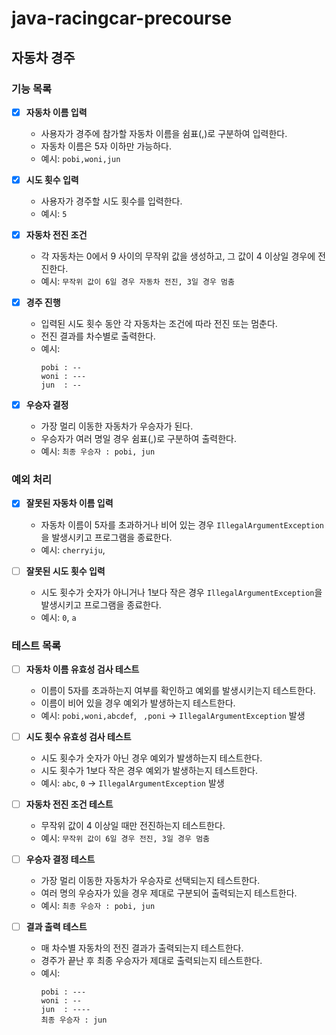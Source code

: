 # java-racingcar-precourse

## 자동차 경주

### 기능 목록

- [x] **자동차 이름 입력**
    - 사용자가 경주에 참가할 자동차 이름을 쉼표(,)로 구분하여 입력한다.
    - 자동차 이름은 5자 이하만 가능하다.
    - 예시: `pobi,woni,jun`

- [x] **시도 횟수 입력**
    - 사용자가 경주할 시도 횟수를 입력한다.
    - 예시: `5`

- [x] **자동차 전진 조건**
    - 각 자동차는 0에서 9 사이의 무작위 값을 생성하고, 그 값이 4 이상일 경우에 전진한다.
    - 예시: `무작위 값이 6일 경우 자동차 전진, 3일 경우 멈춤`

- [x] **경주 진행**
    - 입력된 시도 횟수 동안 각 자동차는 조건에 따라 전진 또는 멈춘다.
    - 전진 결과를 차수별로 출력한다.
    - 예시:
        ```
        pobi : --
        woni : ---
        jun  : --
        ```

- [x] **우승자 결정**
    - 가장 멀리 이동한 자동차가 우승자가 된다.
    - 우승자가 여러 명일 경우 쉼표(,)로 구분하여 출력한다.
    - 예시: `최종 우승자 : pobi, jun`

### 예외 처리

- [x] **잘못된 자동차 이름 입력**
    - 자동차 이름이 5자를 초과하거나 비어 있는 경우 `IllegalArgumentException`을 발생시키고 프로그램을 종료한다.
    - 예시: `cherryiju`, ` `

- [ ] **잘못된 시도 횟수 입력**
    - 시도 횟수가 숫자가 아니거나 1보다 작은 경우 `IllegalArgumentException`을 발생시키고 프로그램을 종료한다.
    - 예시: `0`, `a`

### 테스트 목록

- [ ] **자동차 이름 유효성 검사 테스트**
    - 이름이 5자를 초과하는지 여부를 확인하고 예외를 발생시키는지 테스트한다.
    - 이름이 비어 있을 경우 예외가 발생하는지 테스트한다.
    - 예시: `pobi,woni,abcdef`, ` ,poni` → `IllegalArgumentException` 발생

- [ ] **시도 횟수 유효성 검사 테스트**
    - 시도 횟수가 숫자가 아닌 경우 예외가 발생하는지 테스트한다.
    - 시도 횟수가 1보다 작은 경우 예외가 발생하는지 테스트한다.
    - 예시: `abc`, `0` → `IllegalArgumentException` 발생

- [ ] **자동차 전진 조건 테스트**
    - 무작위 값이 4 이상일 때만 전진하는지 테스트한다.
    - 예시: `무작위 값이 6일 경우 전진, 3일 경우 멈춤`

- [ ] **우승자 결정 테스트**
    - 가장 멀리 이동한 자동차가 우승자로 선택되는지 테스트한다.
    - 여러 명의 우승자가 있을 경우 제대로 구분되어 출력되는지 테스트한다.
    - 예시: `최종 우승자 : pobi, jun`

- [ ] **결과 출력 테스트**
    - 매 차수별 자동차의 전진 결과가 출력되는지 테스트한다.
    - 경주가 끝난 후 최종 우승자가 제대로 출력되는지 테스트한다.
    - 예시:
        ```
        pobi : ---
        woni : --
        jun  : ----
        최종 우승자 : jun
        ```
